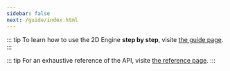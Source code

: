 ```yaml
---
sidebar: false
next: /guide/index.html
---
```


<Home/>

::: tip
To learn how to use the 2D Engine **step by step**, visite [the guide page](/guide/index.html).
:::

::: tip
For an exhaustive reference of the API, visite [the reference page](/reference/index.html).
:::
